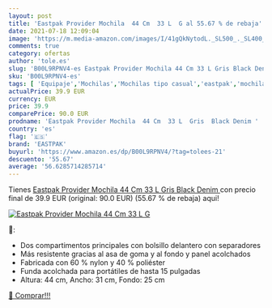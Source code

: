 ```yaml
---
layout: post
title: 'Eastpak Provider Mochila  44 Cm  33 L  G al 55.67 % de rebaja'
date: 2021-07-18 12:09:04
image: 'https://m.media-amazon.com/images/I/41gQkNytodL._SL500_._SL400_.jpg'
comments: true
category: ofertas
author: 'tole.es'
slug: 'B00L9RPNV4-es Eastpak Provider Mochila 44 Cm 33 L Gris Black Denim'
sku: 'B00L9RPNV4-es'
tags: [ 'Equipaje','Mochilas','Mochilas tipo casual','eastpak','mochila', ]
actualPrice: 39.9 EUR
currency: EUR
price: 39.9
comparePrice: 90.0 EUR
prodname: 'Eastpak Provider Mochila  44 Cm  33 L  Gris  Black Denim '
country: 'es'
flag: '🇪🇸'
brand: 'EASTPAK'
buyurl: 'https://www.amazon.es/dp/B00L9RPNV4/?tag=tolees-21'
descuento: '55.67'
average: '56.6285714285714'
---
```


Tienes [Eastpak Provider Mochila  44 Cm  33 L  Gris  Black Denim ](https://www.amazon.es/dp/B00L9RPNV4/?tag=tolees-21) con precio final de  39.9 EUR (original: 90.0 EUR) (55.67 %  de rebaja) aqui!

[![Eastpak Provider Mochila  44 Cm  33 L  G](https://m.media-amazon.com/images/I/41gQkNytodL._SL500_._SL400_.jpg)](https://www.amazon.es/dp/B00L9RPNV4/?tag=tolees-21)

🔎:

- Dos compartimentos principales con bolsillo delantero con separadores
- Más resistente gracias al asa de goma y al fondo y panel acolchados
- Fabricada con 60 % nylon y 40 % poliéster
- Funda acolchada para portátiles de hasta 15 pulgadas
- Altura: 44 cm, Ancho: 31 cm, Fondo: 25 cm

[🛒 Comprar!!!](https://www.amazon.es/dp/B00L9RPNV4/?tag=tolees-21)
